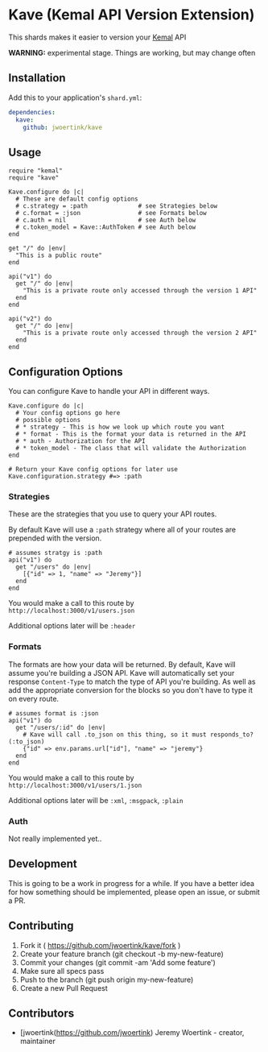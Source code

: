 # Kave (Kemal API Version Extension)

This shards makes it easier to version your [Kemal](http://kemalcr.com/) API

**WARNING:** experimental stage. Things are working, but may change often

## Installation


Add this to your application's `shard.yml`:

```yaml
dependencies:
  kave:
    github: jwoertink/kave
```


## Usage


```crystal
require "kemal"
require "kave"

Kave.configure do |c|
  # These are default config options
  # c.strategy = :path              # see Strategies below
  # c.format = :json                # see Formats below
  # c.auth = nil                    # see Auth below
  # c.token_model = Kave::AuthToken # see Auth below
end

get "/" do |env|
  "This is a public route"
end

api("v1") do
  get "/" do |env|
    "This is a private route only accessed through the version 1 API"
  end
end

api("v2") do
  get "/" do |env|
    "This is a private route only accessed through the version 2 API"
  end
end
```

## Configuration Options

You can configure Kave to handle your API in different ways.

```crystal
Kave.configure do |c|
  # Your config options go here
  # possible options
  # * strategy - This is how we look up which route you want
  # * format - This is the format your data is returned in the API
  # * auth - Authorization for the API
  # * token_model - The class that will validate the Authorization
end

# Return your Kave config options for later use
Kave.configuration.strategy #=> :path
```

### Strategies
These are the strategies that you use to query your API routes.

By default Kave will use a `:path` strategy where all of your routes are prepended with the version.

```crystal
# assumes stratgy is :path
api("v1") do
  get "/users" do |env|
    [{"id" => 1, "name" => "Jeremy"}]
  end
end
```

You would make a call to this route by `http://localhost:3000/v1/users.json`

Additional options later will be `:header`

### Formats
The formats are how your data will be returned. By default, Kave will assume you're building a JSON API.
Kave will automatically set your response `Content-Type` to match the type of API you're building. As well as add the appropriate conversion for the blocks so you don't have to type it on every route.

```crystal
# assumes format is :json
api("v1") do
  get "/users/:id" do |env|
    # Kave will call .to_json on this thing, so it must responds_to?(:to_json)
    {"id" => env.params.url["id"], "name" => "jeremy"}
  end
end
```

You would make a call to this route by `http://localhost:3000/v1/users/1.json`

Additional options later will be `:xml`, `:msgpack`, `:plain`

### Auth

Not really implemented yet..

## Development

This is going to be a work in progress for a while. If you have a better idea for how something should be implemented, please open an issue, or submit a PR.

## Contributing

1. Fork it ( https://github.com/jwoertink/kave/fork )
2. Create your feature branch (git checkout -b my-new-feature)
3. Commit your changes (git commit -am 'Add some feature')
4. Make sure all specs pass
5. Push to the branch (git push origin my-new-feature)
6. Create a new Pull Request

## Contributors

- [jwoertink(https://github.com/jwoertink) Jeremy Woertink - creator, maintainer
